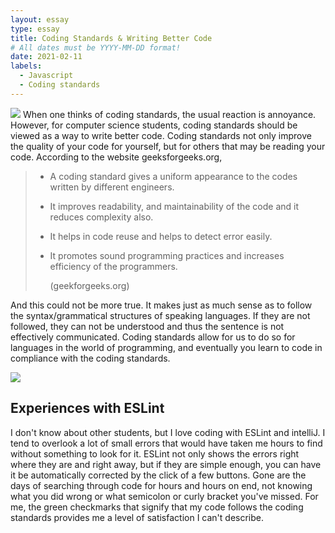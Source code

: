 ```yaml
---
layout: essay
type: essay
title: Coding Standards & Writing Better Code
# All dates must be YYYY-MM-DD format!
date: 2021-02-11
labels:
  - Javascript
  - Coding standards
---
```

<img class="ui medium right floated rounded image" src="https://www.ommzi.com/wp-content/uploads/2019/01/Coding-Standards.jpg">
When one thinks of coding standards, the usual reaction is annoyance. However, for computer science students, coding standards should be viewed as a way to write better code. Coding standards not only improve the quality of your code for yourself, but for others that may be reading your code. According to the website geeksforgeeks.org,

> * A coding standard gives a uniform appearance to the codes written by different engineers.
> * It improves readability, and maintainability of the code and it reduces complexity also.
> * It helps in code reuse and helps to detect error easily.
> * It promotes sound programming practices and increases efficiency of the programmers.
>   
>   (geekforgeeks.org)

And this could not be more true. It makes just as much sense as to follow the syntax/grammatical structures of speaking languages. If they are not followed, they can not be understood and thus the sentence is not effectively communicated. Coding standards allow for us to do so for languages in the world of programming, and eventually you learn to code in compliance with the coding standards. 

<img class="ui medium left floated rounded image" src="https://res.cloudinary.com/practicaldev/image/fetch/s--FQxU3AZj--/c_limit%2Cf_auto%2Cfl_progressive%2Cq_auto%2Cw_880/http://res.cloudinary.com/lauragift/image/upload/v1532898161/032f30a0-f2e1-11e5-8676-4676c2ca102a_canln7.png">

## Experiences with ESLint 
I don't know about other students, but I love coding with ESLint and intelliJ. I tend to overlook a lot of small errors that would have taken me hours to find without something to look for it. ESLint not only shows the errors right where they are and right away, but if they are simple enough, you can have it be automatically corrected by the click of a few buttons. Gone are the days of searching through code for hours and hours on end, not knowing what you did wrong or what semicolon or curly bracket you've missed. For me, the green checkmarks that signify that my code follows the coding standards provides me a level of satisfaction I can't describe. 

